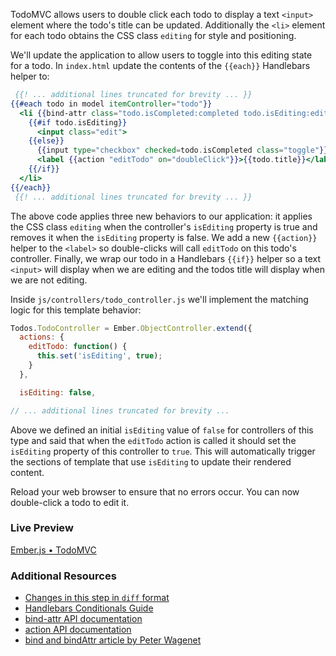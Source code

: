 TodoMVC allows users to double click each todo to display a text `<input>` element where the todo's title can be updated. Additionally the `<li>` element for each todo obtains the CSS class `editing` for style and positioning.

We'll update the application to allow users to toggle into this editing state for a todo. In `index.html` update the contents of the `{{each}}` Handlebars helper to:

```handlebars
 {{! ... additional lines truncated for brevity ... }}
{{#each todo in model itemController="todo"}}
  <li {{bind-attr class="todo.isCompleted:completed todo.isEditing:editing"}}>
    {{#if todo.isEditing}}
      <input class="edit">
    {{else}}
      {{input type="checkbox" checked=todo.isCompleted class="toggle"}}
      <label {{action "editTodo" on="doubleClick"}}>{{todo.title}}</label><button class="destroy"></button>
    {{/if}}
  </li>
{{/each}}
 {{! ... additional lines truncated for brevity ... }}
```

The above code applies three new behaviors to our application: it applies the CSS class `editing` when the controller's `isEditing` property is true and removes it when the `isEditing` property is false. We add a new `{{action}}` helper to the `<label>` so double-clicks will call `editTodo` on
this todo's controller. Finally, we wrap our todo in a Handlebars `{{if}}` helper so a text `<input>` will display when we are editing and the todos title will display when we are not editing.

Inside `js/controllers/todo_controller.js` we'll implement the matching logic for this template behavior:

```javascript
Todos.TodoController = Ember.ObjectController.extend({
  actions: {
    editTodo: function() {
      this.set('isEditing', true);
    }
  },

  isEditing: false,

// ... additional lines truncated for brevity ...
```

Above we defined an initial `isEditing` value of `false` for controllers of this type and said that when the `editTodo` action is called it should set the `isEditing` property of this controller to `true`.  This will automatically trigger the sections of template that use `isEditing` to update their rendered content.

Reload your web browser to ensure that no errors occur. You can now double-click a todo to edit it.

### Live Preview
<a class="jsbin-embed" href="http://jsbin.com/tucapa/1/embed?output">Ember.js • TodoMVC</a><script src="https://static.jsbin.com/js/embed.js"></script>

### Additional Resources

  * [Changes in this step in `diff` format](https://github.com/emberjs/quickstart-code-sample/commit/616bc4f22900bbaa2bf9bdb8de53ba41209d8cc0)
  * [Handlebars Conditionals Guide](../../templates/conditionals/)
  * [bind-attr API documentation](https://api.emberjs.com/classes/Ember.Handlebars.helpers.html#method_bind-attr)
  * [action API documentation](https://api.emberjs.com/classes/Ember.Handlebars.helpers.html#method_action)
  * [bind and bindAttr article by Peter Wagenet](http://www.emberist.com/2012/04/06/bind-and-bindattr.html)
